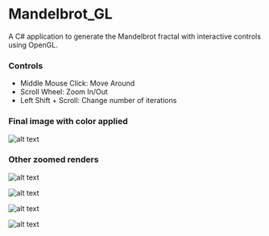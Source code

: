 # Mandelbrot_GL
A C# application to generate the Mandelbrot fractal with interactive controls using OpenGL.

### Controls

- Middle Mouse Click: Move Around
- Scroll Wheel: Zoom In/Out
- Left Shift + Scroll: Change number of iterations

### Final image with color applied

![alt text](https://raw.githubusercontent.com/xShadoWalkeR/Mandelbrot_GL/main/final.png)

### Other zoomed renders

![alt text](https://raw.githubusercontent.com/xShadoWalkeR/Mandelbrot_GL/main/render_1.png)

![alt text](https://raw.githubusercontent.com/xShadoWalkeR/Mandelbrot_GL/main/render_2.png)

![alt text](https://raw.githubusercontent.com/xShadoWalkeR/Mandelbrot_GL/main/render_3.png)

![alt text](https://raw.githubusercontent.com/xShadoWalkeR/Mandelbrot_GL/main/render_4.png)
